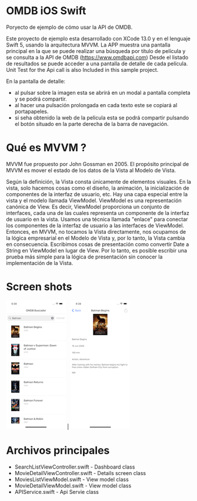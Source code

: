 # OMDB iOS Swift
Poryecto de ejemplo de cómo usar la API de OMDB.

Este proyecto de ejemplo esta desarrollado con XCode 13.0 y en el lenguaje Swift 5, usando la arquitectura MVVM. 
La APP muestra una pantalla principal en la que se puede realizar una búsqueda por título de película y se consulta a la API de OMDB (https://www.omdbapi.com) Desde el listado de resultados se puede acceder a una pantalla de detalle de cada película. Unit Test for the Api call is also Included in this sample project.

En la pantalla de detalle:
- al pulsar sobre la imagen esta se abrirá en un modal a pantalla completa y se podrá compartir.
- al hacer una pulsación prolongada en cada texto este se copiará al portapapeles.
- si seha obtenido la web de la pelicula esta se podrá compartir pulsando el botón situado en la parte derecha de la barra de navegación.


# Qué es MVVM ?

MVVM fue propuesto por John Gossman en 2005. El propósito principal de MVVM es mover el estado de los datos de la Vista al Modelo de Vista.

Según la definición, la Vista consta únicamente de elementos visuales. En la vista, solo hacemos cosas como el diseño, la animación, la inicialización de componentes de la interfaz de usuario, etc. Hay una capa especial entre la vista y el modelo llamada ViewModel. ViewModel es una representación canónica de View. Es decir, ViewModel proporciona un conjunto de interfaces, cada una de las cuales representa un componente de la interfaz de usuario en la vista. Usamos una técnica llamada "enlace" para conectar los componentes de la interfaz de usuario a las interfaces de ViewModel. Entonces, en MVVM, no tocamos la Vista directamente, nos ocupamos de la lógica empresarial en el Modelo de Vista y, por lo tanto, la Vista cambia en consecuencia. Escribimos cosas de presentación como convertir Date a String en ViewModel en lugar de View. Por lo tanto, es posible escribir una prueba más simple para la lógica de presentación sin conocer la implementación de la Vista.

# Screen shots

![HomeScreen](https://github.com/seitarus/omdb/blob/main/Screen%20shots/Simulator%20Screen%20Shot%20-%20iPhone%2013%20-%202021-10-11%20at%2018.28.00.png)
|
![DetailScreen](https://github.com/seitarus/omdb/blob/main/Screen%20shots/Simulator%20Screen%20Shot%20-%20iPhone%2013%20-%202021-10-11%20at%2018.28.05.png)

# Archivos principales

* SearchListViewController.swift     - Dashboard class
* MovieDetailViewController.swift    - Details screen class
* MoviesListViewModel.swift          - View model class
* MovieDetailViewModel.swift         - View model class
* APIService.swift                   - Api Servie class 

